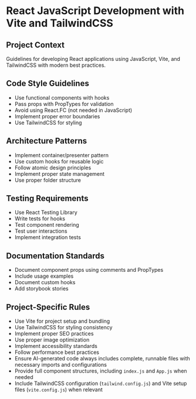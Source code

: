 # React JavaScript Development with Vite and TailwindCSS

## Project Context
Guidelines for developing React applications using JavaScript, Vite, and TailwindCSS with modern best practices.

## Code Style Guidelines
- Use functional components with hooks
- Pass props with PropTypes for validation
- Avoid using React.FC (not needed in JavaScript)
- Implement proper error boundaries
- Use TailwindCSS for styling

## Architecture Patterns
- Implement container/presenter pattern
- Use custom hooks for reusable logic
- Follow atomic design principles
- Implement proper state management
- Use proper folder structure

## Testing Requirements
- Use React Testing Library
- Write tests for hooks
- Test component rendering
- Test user interactions
- Implement integration tests

## Documentation Standards
- Document component props using comments and PropTypes
- Include usage examples
- Document custom hooks
- Add storybook stories

## Project-Specific Rules
- Use Vite for project setup and bundling
- Use TailwindCSS for styling consistency
- Implement proper SEO practices
- Use proper image optimization
- Implement accessibility standards
- Follow performance best practices
- Ensure AI-generated code always includes complete, runnable files with necessary imports and configurations
- Provide full component structures, including `index.js` and `App.js` when needed
- Include TailwindCSS configuration (`tailwind.config.js`) and Vite setup files (`vite.config.js`) when relevant